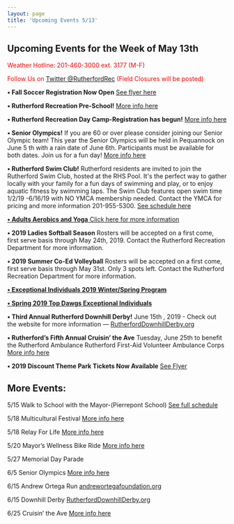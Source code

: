 ```yaml
---
layout: page
title: 'Upcoming Events 5/13'
---
```

 
## Upcoming Events for the Week of May 13th

<span style="color: red">Weather Hotline: 201-460-3000 ext. 3177 (M-F)</span>

<span style="color: red">Follow Us on [Twitter @RutherfordRec](https://twitter.com/rutherfordrec) (Field Closures will be posted)</span>

**• Fall Soccer Registration Now Open** [See flyer here](https://storage.googleapis.com/static.rutherford-nj.com/recreation/posts/2019%20Fall%20Soccer%20Registration.pdf)

**• Rutherford Recreation Pre-School!** [More info here](https://storage.googleapis.com/static.rutherford-nj.com/recreation/Preschool%20flyer%202019-20.pdf)

**• Rutherford Recreation Day Camp-Registration has begun!** [More info here](/departments/recreation/summer-camp/)

**• Senior Olympics!** If you are 60 or over please consider joining our Senior Olympic team! This year the
Senior Olympics will be held in Pequannock on June 5 th with a rain date of June 6th. Participants must be
available for both dates. Join us for a fun day! [More info here](https://storage.googleapis.com/static.rutherford-nj.com/recreation/posts/2019%20Senior%20Olympics_revised.pdf)

**• Rutherford Swim Club!** Rutherford residents are invited to join the Rutherford Swim Club, hosted at the RHS
Pool. It&#39;s the perfect way to gather locally with your family for a fun days of swimming and play, or to enjoy
aquatic fitness by swimming laps. The Swim Club features open swim time 1/2/19 -6/16/19 with NO YMCA
membership needed. Contact the YMCA for pricing and more information 201-955-5300. [See schedule here](https://storage.googleapis.com/static.rutherford-nj.com/recreation/RHS%20Pool%20Schedule.pdf)


[**• Adults Aerobics and Yoga** Click here for more information](/departments/recreation/sports-and-activities/adult-catalog/)


**• 2019 Ladies Softball Season** Rosters will be accepted on a first come, first serve
basis through May 24th, 2019. Contact the Rutherford Recreation Department for more
information.

**• 2019 Summer Co-Ed Volleyball** Rosters will be accepted on a first come, first serve basis
through May 31st. Only 3 spots left. Contact the Rutherford Recreation Department for more
information.

[**• Exceptional Individuals 2019 Winter/Spring Program**](https://storage.googleapis.com/static.rutherford-nj.com/recreation/upcoming-events/Winter-Spring%202019%20Exceptional%20Individuals%20Page.pdf)

[**• Spring 2019 Top Dawgs Exceptional Individuals**](https://storage.googleapis.com/static.rutherford-nj.com/recreation/Top%20Dawgs.pdf)

**• Third Annual Rutherford Downhill Derby!** June 15th , 2019 - Check out the website for more
information — [RutherfordDownhillDerby.org](https://www.rutherforddownhillderby.org/)

**• Rutherford’s Fifth Annual Cruisin’ the Ave** Tuesday, June 25th to benefit the Rutherford Ambulance
Rutherford First-Aid Volunteer Ambulance Corps [More info here](https://storage.googleapis.com/static.rutherford-nj.com/community-events/2019_CarShow.pdf)

**• 2019 Discount Theme Park Tickets Now Available** [See Flyer](https://storage.googleapis.com/static.rutherford-nj.com/recreation/posts/Amusement%20Park%20Flyer%202019.pdf)

## More Events:

5/15 Walk to School with the Mayor-(Pierrepont School) [See full schedule](https://storage.googleapis.com/static.rutherford-nj.com/recreation/posts/Corrected%20Walk%20with%20Mayor%20flyer%202019.pdf)

5/18 Multicultural Festival [More info here](https://storage.googleapis.com/static.rutherford-nj.com/committees/civil-rights/2019%20Multicultural/web-cover.pdf)

5/18 Relay For Life [More info here](https://storage.googleapis.com/static.rutherford-nj.com/recreation/Rutherford%20%202019%20Flyer%203-19.pdf)

5/20 Mayor’s Wellness Bike Ride [More info here](/departments/recreation/2019/05/09/mayors-wellness-bike-rides/)

5/27 Memorial Day Parade

6/5 Senior Olympics [More info here](https://storage.googleapis.com/static.rutherford-nj.com/recreation/posts/2019%20Senior%20Olympics_revised.pdf)

6/15 Andrew Ortega Run [andrewortegafoundation.org](https://andrewortegafoundation.org/)

6/15 Downhill Derby [RutherfordDownhillDerby.org](https://www.rutherforddownhillderby.org/)

6/25 Cruisin’ the Ave [More info here](https://storage.googleapis.com/static.rutherford-nj.com/community-events/2019_CarShow.pdf)


